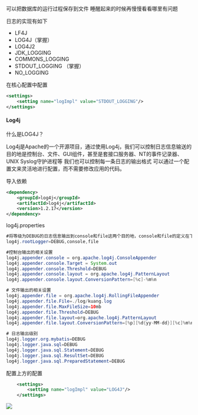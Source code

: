 可以把数据库的运行过程保存到文件
睡醒起来的时候再慢慢看看哪里有问题

日志的实现有如下
- LF4J
- LOG4J（掌握）
- LOG4J2
- JDK_LOGGING
- COMMONS_LOGGING
- STDOUT_LOGGING （掌握）
- NO_LOGGING

在核心配置中配置
```xml
<settings>
    <setting name="logImpl" value="STDOUT_LOGGING"/>
</settings>
```

#### Log4j
什么是LOG4J？

Log4j是Apache的一个开源项目，通过使用Log4j，我们可以控制日志信息输送的目的地是控制台、文件、GUI组件，甚至是套接口服务器、NT的事件记录器、UNIX Syslog守护进程等
我们也可以控制每一条日志的输出格式
可以通过一个配置文来灵活地进行配置，而不需要修改应用的代码。

导入依赖
```xml
<dependency>
    <groupId>log4j</groupId>
    <artifactId>log4j</artifactId>
    <version>1.2.17</version>
</dependency>
```

log4j.properties
```java
#将等级为DEBUG的日志信息输出到console和file这两个目的地，console和file的定义在下面的代码
log4j.rootLogger=DEBUG,console,file

#控制台输出的相关设置
log4j.appender.console = org.apache.log4j.ConsoleAppender
log4j.appender.console.Target = System.out
log4j.appender.console.Threshold=DEBUG
log4j.appender.console.layout = org.apache.log4j.PatternLayout
log4j.appender.console.layout.ConversionPattern=[%c]-%m%n

# 文件输出的相关设置
log4j.appender.file = org.apache.log4j.RollingFileAppender
log4j.appender.file.File=./log/kuang.log
log4j.appender.file.MaxFileSize=10mb
log4j.appender.file.Threshold=DEBUG
log4j.appender.file.layout=org.apache.log4j.PatternLayout
log4j.appender.file.layout.ConversionPattern=[%p][%d{yy-MM-dd}][%c]%m%n

# 日志输出级别
log4j.logger.org.mybatis=DEBUG
log4j.logger.java.sql=DEBUG
log4j.logger.java.sql.Statement=DEBUG
log4j.logger.java.sql.ResultSet=DEBUG
log4j.logger.java.sql.PreparedStatement=DEBUG
```

配置上方的配置
```xml
    <settings>
        <setting name="logImpl" value="LOG4J"/>
    </settings>
```

![](https://i-blog.csdnimg.cn/blog_migrate/3c690d83098fe9f594302571c058f3a0.png)

